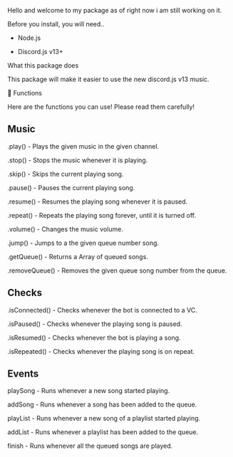 Hello and welcome to my package as of right now i am still working on it.

Before you install, you will need..

- Node.js

- Discord.js v13+

What this package does

This package will make it easier to use the new discord.js v13 music.

🔎 Functions

Here are the functions you can use! 
Please read them carefully!

Music
-----------------------------------------------------------------------

.play() - Plays the given music in the given channel.

.stop() - Stops the music whenever it is playing.

.skip() - Skips the current playing song.

.pause() - Pauses the current playing song.

.resume() - Resumes the playing song whenever it is paused.

.repeat() - Repeats the playing song forever, until it is turned off.

.volume() - Changes the music volume.

.jump() - Jumps to a the given queue number song.

.getQueue() - Returns a Array of queued songs.

.removeQueue() - Removes the given queue song number from the queue.

Checks
----------------------------------------------------------------------------------------

.isConnected() - Checks whenever the bot is connected to a VC.

.isPaused() - Checks whenever the playing song is paused.

.isResumed() - Checks whenever the bot is playing a song.

.isRepeated() - Checks whenever the playing song is on repeat.


Events
----------------------------------------------------------------------------------------

playSong - Runs whenever a new song started playing.

addSong - Runs whenever a song has been added to the queue.

playList - Runs whenever a new song of a playlist started playing.

addList - Runs whenever a playlist has been added to the queue.

finish - Runs whenever all the queued songs are played.



